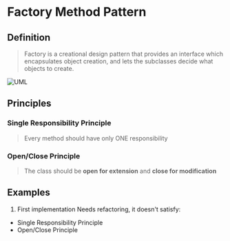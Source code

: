 # Factory Method Pattern

## Definition
> Factory is a creational design pattern that provides an interface which encapsulates object creation, and lets the subclasses decide what objects to create.

![UML](https://upload.wikimedia.org/wikipedia/commons/4/43/W3sDesign_Factory_Method_Design_Pattern_UML.jpg)

## Principles

### Single Responsibility Principle
> Every method should have only ONE responsibility


### Open/Close Principle
> The class should be **open for extension** and **close for modification**

## Examples

1. First implementation
Needs refactoring, it doesn't satisfy:
 - Single Responsibility Principle
 - Open/Close Principle
